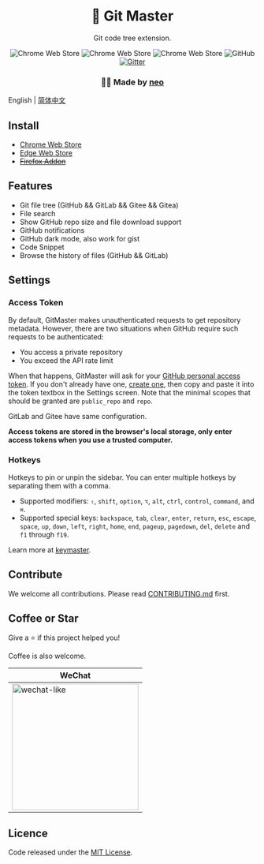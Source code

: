 <h1 align="center">🚀 Git Master</h1>
<p align="center">Git code tree extension.</p>
<p align="center">
<img alt="Chrome Web Store" src="https://img.shields.io/chrome-web-store/users/klmeolbcejnhefkapdchfhlhhjgobhmo">
<img alt="Chrome Web Store" src="https://img.shields.io/chrome-web-store/v/klmeolbcejnhefkapdchfhlhhjgobhmo">
<img alt="Chrome Web Store" src="https://img.shields.io/chrome-web-store/stars/klmeolbcejnhefkapdchfhlhhjgobhmo">
<img alt="GitHub" src="https://img.shields.io/github/license/ineo6/git-master">
<a href="https://gitter.im/ineo6/GitMaster?utm_source=badge&utm_medium=badge&utm_campaign=pr-badge"><img alt="Gitter" src="https://badges.gitter.im/ineo6/GitMaster.svg" /></a>
</p>
<h3 align="center">🙋‍♂️ Made by <a href="https://github.com/ineo6">neo</a></h3>

English | [简体中文](./README.zh-CN.md)

## Install

- [Chrome Web Store](https://chrome.google.com/webstore/detail/git-master/klmeolbcejnhefkapdchfhlhhjgobhmo)
- [Edge Web Store](https://microsoftedge.microsoft.com/addons/detail/pcpkfgepcjdmdfelbabogmgoadgmiocg)
- [~~Firefox Addon~~](https://addons.mozilla.org/zh-CN/firefox/addon/git-master/)

## Features

- Git file tree (GitHub && GitLab && Gitee && Gitea)
- File search
- Show GitHub repo size and file download support
- GitHub notifications
- GitHub dark mode, also work for gist
- Code Snippet
- Browse the history of files (GitHub && GitLab)

## Settings

### Access Token

By default, GitMaster makes unauthenticated requests to get repository metadata. However, there are two situations when GitHub require such requests to be authenticated:

- You access a private repository
- You exceed the API rate limit

When that happens, GitMaster will ask for your [GitHub personal access token](https://help.github.com/articles/creating-an-access-token-for-command-line-use). If you don't already have one, [create one](https://github.com/settings/tokens/new?scopes=repo&description=Git%20Master%20extension), then copy and paste it into the token textbox in the Settings screen. Note that the minimal scopes that should be granted are `public_repo` and `repo`.

GitLab and Gitee have same configuration.

**Access tokens are stored in the browser's local storage, only enter access tokens when you use a trusted computer.**

### Hotkeys

Hotkeys to pin or unpin the sidebar. You can enter multiple hotkeys by separating them with a comma.

- Supported modifiers: `⇧`, `shift`, `option`, `⌥`, `alt`, `ctrl`, `control`, `command`, and `⌘`.
- Supported special keys: `backspace`, `tab`, `clear`, `enter`, `return`, `esc`, `escape`, `space`, `up`, `down`, `left`, `right`, `home`, `end`, `pageup`, `pagedown`, `del`, `delete` and `f1` through `f19`.

Learn more at [keymaster](https://github.com/madrobby/keymaster#supported-keys).

## Contribute

We welcome all contributions. Please read [CONTRIBUTING.md](./CONTRIBUTING.md) first.

## Coffee or Star

Give a ⭐️ if this project helped you!

Coffee is also welcome.

| WeChat |
| --- |
| <img src="https://i.loli.net/2020/08/30/xX6vAM5bB7dgnLR.jpg" alt="wechat-like" width=256 height=256 />  |

## Licence

Code released under the [MIT License](LICENSE).
